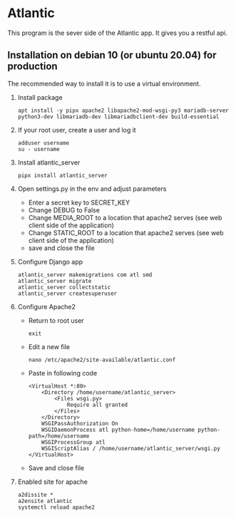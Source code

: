 # Atlantic 

This program is the sever side of the Atlantic app. It gives you a restful api.

## Installation on debian 10 (or ubuntu 20.04) for production

The recommended way to install it is to use a virtual environment.

1. Install package
    ```
    apt install -y pipx apache2 libapache2-mod-wsgi-py3 mariadb-server python3-dev libmariadb-dev libmariadbclient-dev build-essential
    ```

2. If your root user, create a user and log it
    ```
    adduser username
    su - username
    ```

3. Install atlantic_server
    ```
    pipx install atlantic_server
    ```

4. Open settings.py in the env and adjust parameters
    - Enter a secret key to SECRET_KEY
    - Change DEBUG to False
    - Change MEDIA_ROOT to a location that apache2 serves (see web client side of the application)
    - Change STATIC_ROOT to a location that apache2 serves (see web client side of the application)
    - save and close the file

5. Configure Django app
    ```
    atlantic_server makemigrations com atl smd 
    atlantic_server migrate
    atlantic_server collectstatic
    atlantic_server createsuperuser
    ```

6. Configure Apache2
    - Return to root user
        ```
        exit
        ```
    - Edit a new file
        ```
        nano /etc/apache2/site-available/atlantic.conf
        ```
    - Paste in following code
        ```
        <VirtualHost *:80>
            <Directory /home/username/atlantic_server>
                <Files wsgi.py>
                    Require all granted
                </Files>
            </Directory>
            WSGIPassAuthorization On
            WSGIDaemonProcess atl python-home=/home/username python-path=/home/username
            WSGIProcessGroup atl
            WSGIScriptAlias / /home/username/atlantic_server/wsgi.py
        </VirtualHost>
        ```
    - Save and close file


7. Enabled site for apache
    ```
    a2dissite *
    a2ensite atlantic
    systemctl reload apache2
    ```